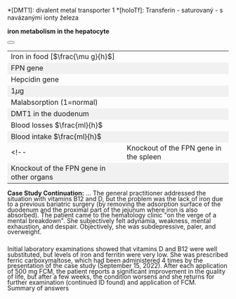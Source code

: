 <style>
img[alt^="image"] {max-width:20px;}
img[alt^="bigimage"] {  max-height:60px}
tbody tr:nth-child(even){background-color:#f1f1f1}
</style>

*[DMT1]: divalent metal transporter 1
*[holoTf]: Transferin - saturovaný - s navázanými ionty železa

<div class="w3-row">
<div class="w3-col s12 m8 l8 w3-center">

**iron metabolism in the hepatocyte**
<bdl-animate-adobe src="Hepatocyt_2_FinalObrazovka5.js" width="800" height="600" name="Hepatocyt_2_FinalObrazovka5" fromid="idfmi" responsive="true"></bdl-animate-adobe>
<bdl-bind2a-text findex="4" aname="children.1.Hodnota8_text" convertor="1,57.717"></bdl-bind2a-text>
<bdl-bind2a-text findex="16" aname="children.1.Hodnota5_text" convertor="1,15.9"></bdl-bind2a-text>
<bdl-bind2a-text findex="3" aname="children.1.Hodnota3_text" convertor="1,1.513"></bdl-bind2a-text>
<bdl-bind2a-text findex="17" aname="children.1.Hodnota6_text"></bdl-bind2a-text>
<bdl-bind2a-text findex="10" aname="children.1.Hodnota2_text"></bdl-bind2a-text>
<bdl-bind2a-text findex="11" aname="children.1.Hodnota4_text" convertor="1,100"></bdl-bind2a-text>
<bdl-bind2a-text findex="9" aname="children.1.Hodnota1_text"></bdl-bind2a-text>
<bdl-bind2a-text findex="2" aname="children.1.Hodnota7_text" convertor="1,19.24"></bdl-bind2a-text>
<bdl-bind2a findex="24" aname="children.1.KapackaFeFialovaSipkaOut_anim" amin="0" amax="99"></bdl-bind2a>
<bdl-bind2a findex="25" aname="children.1.StrikackaFeFialovaSipkaIn_anim" amin="0" amax="159"></bdl-bind2a>
<bdl-bind2a findex="13" aname="children.1.ZlutaSipka1_anim" amin="0" amax="159"></bdl-bind2a>
<bdl-bind2a findex="26" aname="children.1.FialovaSipkaTransferin_anim" amin="0" amax="159"></bdl-bind2a>
<bdl-bind2a findex="14" aname="children.1.SipkaTmaveModraBMP6_anim" amin="0" amax="159"></bdl-bind2a>
<bdl-bind2a findex="15" aname="children.1.SipkaIL6_anim" amin="0" amax="159"></bdl-bind2a>
<bdl-bind2a findex="1" aname="children.1.CervenaSipka5_anim" amin="0" amax="159" fmin="2" fmax="10"></bdl-bind2a>
<bdl-bind2a findex="10" aname="children.1.Merak6_anim" amin="0" amax="99"></bdl-bind2a>
<bdl-bind2a findex="1" aname="children.1.TransferinSipkaOranzova1_anim" amin="0" amax="159" fmin="2" fmax="10"></bdl-bind2a>
<bdl-bind2a findex="26" aname="children.1.CervenaSipka3_anim" amin="0" amax="159"></bdl-bind2a>
<bdl-bind2a findex="26" aname="children.1.CervenaSipka2_anim" amin="0" amax="159"></bdl-bind2a>
<bdl-bind2a findex="1" aname="children.1.TransferinSipkaOranzova2_anim" amin="0" amax="159" fmin="2" fmax="10"></bdl-bind2a>
<bdl-bind2a-play findex="24" aname="children.1.KapackaFeMale_anim" amin="0" amax="99"></bdl-bind2a-play>
<bdl-bind2a-play findex="24" aname="children.1.ZelezoVelkeKapacka_anim" amin="0" amax="99"></bdl-bind2a-play>
<bdl-bind2a-play findex="24" aname="children.1.children.579.children.59.Kapka1_anim" amin="0" amax="99"></bdl-bind2a-play>
<bdl-bind2a-play findex="25" aname="children.1.StrikackaCervena_anim" amin="0" amax="99"></bdl-bind2a-play>
<bdl-bind2a-play findex="24" aname="children.1.KapackaJehlaFe_anim" amin="0" amax="99"></bdl-bind2a-play>
<bdl-bind2a findex="14" aname="children.1.SmadSipka_anim" amin="0" amax="159"></bdl-bind2a>
<bdl-bind2a findex="15" aname="children.1.SmatSipka_anim" amin="0" amax="159"></bdl-bind2a>
<bdl-bind2a findex="4" aname="children.1.children.573.Fe3SkupinaMitochondrie1_anim" amin="0" amax="159"></bdl-bind2a>
<bdl-bind2a findex="2" aname="children.1.children.573.KanalSedy_anim" amin="0" amax="159"></bdl-bind2a>
<bdl-bind2a findex="2" aname="children.1.children.573.MitochondrieSipkaCervena1_anim" amin="0" amax="159"></bdl-bind2a>
<bdl-bind2a findex="2" aname="children.1.children.573.MitochondrieSipkaCervena2_anim" amin="0" amax="159"></bdl-bind2a>
<bdl-bind2a findex="16" aname="children.1.Merak5_anim" amin="0" amax="99"></bdl-bind2a>
<bdl-bind2a findex="2" aname="children.1.Merak7_anim" amin="0" amax="99" fmin="0" fmax="40"></bdl-bind2a>
<bdl-bind2a findex="23" aname="children.1.children.516.MerakSemaforu5_anim" amin="0" amax="159"></bdl-bind2a>
<bdl-bind2a findex="22" aname="children.1.children.516.MerakSemaforu4_anim" amin="0" amax="159"></bdl-bind2a>
<bdl-bind2a findex="17" aname="children.1.children.516.MerakSemaforu3_anim" amin="0" amax="159"></bdl-bind2a>
<bdl-bind2a findex="21" aname="children.1.children.516.MerakSemaforu2_anim" amin="0" amax="159"></bdl-bind2a>
<bdl-bind2a findex="10" aname="children.1.children.516.MerakSemaforu1_anim" amin="0" amax="159"></bdl-bind2a>
<bdl-bind2a findex="20" aname="children.1.children.516.Semafor5_anim" amin="0" amax="10" fmin="0" fmax="1"></bdl-bind2a>
<bdl-bind2a findex="19" aname="children.1.children.516.Semafor4_anim" amin="0" amax="10" fmin="0" fmax="1"></bdl-bind2a>
<bdl-bind2a findex="7" aname="children.1.children.516.Semafor3_anim" amin="0" amax="10" fmin="0" fmax="1"></bdl-bind2a>
<bdl-bind2a findex="18" aname="children.1.children.516.Semafor2_anim" amin="0" amax="10" fmin="0" fmax="1"></bdl-bind2a>
<bdl-bind2a findex="8" aname="children.1.children.516.Semafor1_anim" amin="0" amax="10" fmin="0" fmax="1"></bdl-bind2a>
<bdl-bind2a findex="15" aname="children.1.ModraRuzovaPruhovanaSipka_anim" amin="159" amax="0"></bdl-bind2a>
<bdl-bind2a findex="3" aname="children.1.children.511.FeTransferin_anim" amin="0" amax="159"></bdl-bind2a>
<bdl-bind2a findex="9" aname="children.1.ModraPruhovana_anim" amin="159" amax="0" fmin="0" fmax="1"></bdl-bind2a>
<bdl-bind2a findex="1" aname="children.1.TransferinSipkaOranova2_anim" amin="0" amax="159" fmin="2" fmax="10"></bdl-bind2a>
<bdl-bind2a findex="17" aname="children.1.SipkaRuzova1_anim" amin="0" amax="159"></bdl-bind2a>
<bdl-bind2a findex="4" aname="children.1.Fe3SkupinaMitochondrie2_anim" amin="0" amax="159"></bdl-bind2a>
<bdl-bind2a findex="1" aname="children.1.ModraSipka2_anim" amin="0" amax="159" fmin="2" fmax="10"></bdl-bind2a>
<bdl-bind2a findex="1" aname="children.1.ModraSipka1_anim" amin="0" amax="159" fmin="2" fmax="10"></bdl-bind2a>
<bdl-bind2a findex="10" aname="children.1.Hepcidin_anim" amin="0" amax="99"></bdl-bind2a>
<bdl-bind2a findex="14" aname="children.1.TmaveModraSipka_anim" amin="0" amax="159"></bdl-bind2a>
<bdl-bind2a findex="11" aname="children.1.Ruzova1_anim" amin="0" amax="159"></bdl-bind2a>
<bdl-bind2a findex="1" aname="children.1.CervenaSipka6_anim" amin="0" amax="159" fmin="2" fmax="10"></bdl-bind2a>
<bdl-bind2a findex="1" aname="children.1.CervenaSipka1_anim" amin="0" amax="159" fmin="2" fmax="10"></bdl-bind2a>
<bdl-bind2a findex="1" aname="children.1.TransferinSipkaOranova1_anim" amin="0" amax="159" fmin="2" fmax="10"></bdl-bind2a>
<bdl-bind2a findex="13" aname="children.1.ZlutaSipka3_anim" amin="0" amax="159"></bdl-bind2a>
<bdl-bind2a findex="13" aname="children.1.ZlutaSipka2_anim" amin="0" amax="159"></bdl-bind2a>
<bdl-bind2a findex="12" aname="children.1.RuzovaZlutaPruhovanaSipka_anim" amin="159" amax="0"></bdl-bind2a>
<bdl-bind2a findex="2" aname="children.1.KanalSedy2_anim" amin="159" amax="0"></bdl-bind2a>
<bdl-bind2a findex="2" aname="children.1.MitochondrieSipkaCervena3_anim" amin="0" amax="159"></bdl-bind2a>
<bdl-bind2a findex="2" aname="children.1.MitochondrieSipkaCervena4_anim" amin="0" amax="159"></bdl-bind2a>
<bdl-bind2a findex="1" aname="children.1.ZlutyVodikVnitrniCervenyKanal_anim" amin="0" amax="159"></bdl-bind2a>
<bdl-bind2a findex="1" aname="children.1.ZlutyVodikVnejsiCervenyKanal_anim" amin="0" amax="159"></bdl-bind2a>
<bdl-bind2a findex="1" aname="children.1.CervenaSipka4_anim" amin="0" amax="159"></bdl-bind2a>
<bdl-bind2a findex="1" aname="children.1.SipkaFialovaCervenaVnejsi_anim" amin="0" amax="159"></bdl-bind2a>
<bdl-bind2a findex="26" aname="children.1.SipkaPrechodFe2Fe3_anim" amin="0" amax="159"></bdl-bind2a>
<bdl-bind2a findex="17" aname="children.1.KanalFialovy_anim" amin="99" amax="0"></bdl-bind2a>
<bdl-bind2a findex="1" aname="children.1.KanalCerveny_anim" amin="0" amax="99"></bdl-bind2a>
<bdl-bind2a findex="2" aname="children.1.Fe2Skupina_anim" amin="159" amax="0"></bdl-bind2a>
<bdl-bind2a findex="4" aname="children.1.Fe3Skupina_anim" amin="0" amax="159"></bdl-bind2a>
<bdl-bind2a findex="6" aname="children.1.SipkaFialovaCervena1_anim" amin="0" amax="159" fmin="18" fmax="147"></bdl-bind2a>
<bdl-bind2a findex="5" aname="children.1.SipkaCervenoFialova1_anim" amin="0" amax="159" fmin="18" fmax="147"></bdl-bind2a>
<bdl-bind2a findex="11" aname="children.1.Merak4_anim" amin="0" amax="99" fmin="0" fmax="1"></bdl-bind2a>
<bdl-bind2a findex="4" aname="children.1.Merak8_anim" amin="0" amax="99" fmin="0" fmax="114"></bdl-bind2a>
<bdl-bind2a findex="10" aname="children.1.Merak2_anim" amin="0" amax="99" fmin="0" fmax="4.8" convertor="1,1.2"></bdl-bind2a>
<bdl-bind2a findex="3" aname="children.1.Merak3_anim" amin="0" amax="99"></bdl-bind2a>
<bdl-bind2a findex="9" aname="children.1.Merak1_anim" amin="0" amax="99"></bdl-bind2a>
<bdl-bind2a findex="8" aname="children.1.SipkaRuzova2_anim" amin="0" amax="159"></bdl-bind2a>
<bdl-bind2a findex="1" aname="children.1.children.188.OranzovaSipkaSpodniVehicle_anim" amin="0" amax="99"></bdl-bind2a>
<bdl-bind2a findex="1" aname="children.1.children.188.KanalZlutyVehicle_anim" amin="99" amax="0"></bdl-bind2a>
<bdl-bind2a findex="1" aname="children.1.children.188.SipkaCervenaHUvnitrVehicle_anim" amin="0" amax="99"></bdl-bind2a>
<bdl-bind2a findex="1" aname="children.1.children.188.SipkaZlutaHUvnitrVehicle_anim" amin="0" amax="99"></bdl-bind2a>
<bdl-bind2a findex="1" aname="children.1.children.188.KanalCervenyVehicle2_anim" amin="99" amax="0"></bdl-bind2a>
<bdl-bind2a findex="1" aname="children.1.children.188.SipkaZlutaHUvnitrVehicle_anim_1" amin="0" amax="99"></bdl-bind2a>
<bdl-bind2a findex="1" aname="children.1.children.188.PrechodUvnitrVehicle_anim" amin="0" amax="99"></bdl-bind2a>
<bdl-bind2a findex="1" aname="children.1.children.188.SipkaHneda1Vehicle_anim" amin="0" amax="99"></bdl-bind2a>
<bdl-bind2a findex="1" aname="children.1.children.188.SipkaHneda2Vehicle_anim" amin="0" amax="99"></bdl-bind2a>
<!--bdl-bind2a findex="9" aname="children.1.StrikackaModra_anim" amin="1" amax="29" fmin="0" fmax="1"></bdl-bind2a-->
<bdl-bind2a findex="13" aname="children.1.StrikackaModra_anim" amin="1" amax="29"></bdl-bind2a>
<bdl-bind2a findex="7" aname="children.1.SemaforFpn_anim" amin="0" amax="19" fmin="0" fmax="1"></bdl-bind2a>
<bdl-bind2a findex="8" aname="children.1.SemaforHepcidin_anim" amin="0" amax="10" fmin="0" fmax="1"></bdl-bind2a>
<bdl-bind2a findex="2" aname="children.1.CervenaSipka7_anim" amin="0" amax="159"></bdl-bind2a>










</div>
<div class="w3-col s12 m4 l4 w3-justify w3-small" style="line-height:0.9">

<button class="w3-right w3-button w3-theme-d4" onclick="document.getElementById('legenda').style.display='block'"><i class="fa fa-info-circle"> </i></button>
<!-- hidden input  - buttonparams sets this input value explicitly, then it is read by fmi component -->
<input id="idlps" value="" type="number" style="display:none"/>

<bdl-fmi id="idfmi" mode="" src="FeMetabolism_FeMetabolismModel.js" fminame="FeMetabolism_FeMetabolismModel" tolerance="0.000001" starttime="0" fstepsize="4" fpslimit="10" guid="{9aa10b27-427c-44c9-a381-5815d5706331}" valuereferences="637534208,637534245,33554450,33554447,33554451,637534243,637534244,16777268,16777266,33554434,33554432,33554436,637534264,637534265,637534270,637534268,33554433,33554441,16777267,16777269,16777270,33554443,33554442,33554444,16777264,16777261,637534246" valuelabels="Fe_liv,Fe_liv_in_ser,Fe_liv_2,Fe_ser,Fe_liv_3,Fe_liv_to_ferritin,Fe_liv_from_ferritin,Fpn_liv_knockout,hep_knockout,LPS,hep,Il6,hep_in,hep_out,Bmp6_in,Il6_in,Bmp6,Fpn_liv,Fpn_duo_knockout,Fpn_spl_knockout,Fpn_res_knockout,Fpn_duo,Fpn_spl,Fpn_res,transfusion,bleeding,Fe_liv_out_ser" inputs="id1,16777260,1,1;idfpnliv,16777268,1,1,t;idhep,16777266,1,1,t;idlps,33554434,1,1,t;id11,16777262,1,1,t;id10,16777265,1,1,t;idspl,16777269,1,1,t;idres,16777270,1,1,t;id7,16777261,1,1,t;id8,16777264,1,1,t" inputlabels="Fe_food,Fpn_liv_knockout,hep_knockout,LPS,malabsorption,unregulated_absorption,Fpn_spl_knockout,Fpn_res_knockout,bleeding,transfusion" showtime="true" showtimemultiply="3600"></bdl-fmi>

<div class="w3-border w3-panel">

||| 
|-------------|-------|
| Iron in food [$\frac{\mu g}{h}$] | <bdl-range id="id1" title="" min="0" max="2000" default="219" step="1"></bdl-range> |
| FPN gene  | <bdl-checkbox id="idfpnliv" titlemin="Fpn gene is knocked out (inactive)" titlemax="Fpn gene is active" default="true"></bdl-checkbox>  |
| Hepcidin gene | <bdl-checkbox id="idhep" titlemin="gene for hepcidin is knocked out (inactive)" titlemax="gene for hepcidin expression is active" default="true"></bdl-checkbox>  |
| 1$\mu$g | <bdl-buttonparams title="LPS injection" ids="idlps" values="1" fromid="idfmi"></bdl-buttonparams>  |
| Malabsorption (1=normal) | <bdl-range id="id11" title="" min="0" max="1" default="1" step="0.05"></bdl-range>  |
| DMT1 in the duodenum | <bdl-checkbox id="id10" titlemin="absorption is physiologically regulated" titlemax="regulation of absorption is turned off" default="false"></bdl-checkbox>  |
| Blood losses $\frac{ml}{h}$  | <bdl-range id="id7" title="" min="0" max="1" default="0" step="0.1"></bdl-range>  |
| Blood intake $\frac{ml}{h}$ | <bdl-range id="id8" title="" min="0" max="2" default="0" step="0.1"></bdl-range>  |
<!--| Knockout of the FPN gene in the spleen | <bdl-checkbox id="idspl" titlemin="Fpn gene is knocked out (inactive)" titlemax="Fpn gene is active" default="true"></bdl-checkbox>  |
| Knockout of the FPN gene in other organs| <bdl-checkbox id="idres" titlemin="Fpn gene is knocked out (inactive)" titlemax="Fpn gene is active" default="true"></bdl-checkbox> | -->

</div>

<div class="w3-sand w3-margin">

**Case Study Continuation:** ... The general practitioner addressed the situation with vitamins B12 and D, but the problem was the lack of iron due to a previous bariatric surgery (by removing the adsorption surface of the duodenum and the proximal part of the jejunum where iron is also absorbed). The patient came to the hematology clinic "on the verge of a mental breakdown". She subjectively felt adynamia, weakness, mental exhaustion, and despair. Objectively, she was subdepressive, paler, and overweight. </div>

<bdl-quizx id="q2.1" type="choice2" question="2.1 Start the simulation and simulate a massive duodenal resection by reducing malabsorption to 0.05 (5% compared to the norm). What consequences do you see?" answers="A. gradual decrease in iron concentration in plasma and cells. Lack of iron for other processes, e.g., reduced production of new erythrocytes, anemia, ...|B. gradual increase of iron in plasma and cells with consequences for other organs with symptoms similar to hemochromatosis" correctoptions="true|false" explanations="yes, the simulation shows a long-term lack of iron for other metabolic processes see next chapter|no, see next chapter" buttontitle="check answer"></bdl-quizx>
<bdl-quizx id="q2.2" type="choice2" question="2.2 Continue the simulation, increase the amount of iron in the diet 10x above the norm (i.e., about 2000). Is such compensation enough to replace the massive duodenal resection simulated in the previous question?" answers="A. Yes. Increased dietary iron intake can help in recovery and adjusts the level of iron in cells and plasma to the norm|B. No. Increased iron intake does not meet metabolic needs and the level in plasma and cells decreases and gradually depletes." correctoptions="false|true" explanations="no|yes" buttontitle="check answer"></bdl-quizx>
<bdl-quizx id="q2.3" type="choice2" question="2.3 Continue the simulation, reduce the amount of iron in the diet to the norm (i.e., value 219). Gradually increase blood intake from blood transfusion and find the value that leads to the normalization of iron concentration in plasma and cells (i.e., to the value 1.0" answers="A. An intake of 0.1 ml/h is sufficient|B. An intake of 0.7 ml/h is sufficient|C. blood transfusion about 2.5 ml/h is sufficient" correctoptions="false|true|false" explanations="no|yes|no" buttontitle="check answer"></bdl-quizx>
<bdl-quizx id="q2.4" type="choice2" question="2.4 Oral iron supplements did not have an effect, or the patient did not tolerate them. The patient's subjective complaints worsened and in 2021 the woman was referred to hematology. There she repeatedly (a total of 7×) received every 2 months an i.v. preparation with low iron content (a total of about 430 mg Fe). For microcytic anemia and still very pronounced symptoms, in April 2022, the hematologist referred her to the nutritional clinic for conservatively intractable sideropenic anemia, sideropenia, and severe fatigue syndrome. What is sideropenic anemia?" answers="A. a condition where the body accumulates excessive amounts of iron, leading to organ damage.|B. a type of anemia caused by a lack of iron in the body, leading to reduced production of hemoglobin and red blood cells.|a genetic disease in which the body produces an excessive number of red blood cells." correctoptions="false|true|false" explanations="no|yes|no" buttontitle="check answer"></bdl-quizx>
<bdl-quiz-summary id="qs">
<span class="w3-sand"><br/>Initial laboratory examinations showed that vitamins D and B12 were well substituted, but levels of iron and ferritin were very low. She was prescribed ferric carboxymaltose, which had been administered 4 times by the presentation of the case study (September 15, 2022). After each application of 500 mg FCM, the patient reports a significant improvement in the quality of life, but after a few weeks, the condition worsens and she returns for further examination (continued ID found) and application of FCM.</span><br/>Summary of answers</bdl-quiz-summary>
<bdl-quiz-control ids="q2.1,q2.2,q2.3,q2.4,qs"></bdl-quiz-control>

</div>
</div>

<div id="legenda" class="w3-card w3-small w3-padding" style="display:none;z-index:1;position:absolute;top:20px;right:10px;width:500px;background-color:white">
legend
<button class="w3-button w3-theme w3-right" onclick="document.getElementById('legenda').style.display='none'">Hide legend <i class="fa fa-close"> </i> </button>

|Scheme|Description/Function|
|---|---|
|![bigimagefoodiron](simfoodiron.png)|__1. Iron intake in food__ in the form of non-heme ![image1](image1.jpg)Fe<sup>2+</sup>, ![image2](image2.jpg)Fe<sup>3+</sup>, and heme.|
|![bigimagefoodiron](simnonhem.png)|__2. Non-heme iron__ ![image1](image1.jpg) Fe<sup>2+</sup> is absorbed through DMT1, ![image2](image2.jpg) Fe<sup>3+</sup> is catalyzed to Fe<sup>2+</sup> by Dcytb.|
|![bigimagefoodiron](simhem.png) |__3. Heme iron__ is transferred into the cell, where Fe<sup>2+</sup> is released by HO |
|![bigimagefoodiron](simironout.png) |__4. Losses__ of iron not absorbed|
|![bigimagefoodiron](simironpool.png) |__5. Ready pool, shared stock of Fe<sup>2+</sup>__ which regulates (inhibits) the DMT1 transporter and heme carrier|
|![bigimagefoodiron](simironferritin.png) |__6. Regulation of intake and expenditure of Fe<sup>2+</sup> in ferritin__ |
|![bigimageferroportin](imageferroportin.png) |__7. Genetic regulation of ferroportin__ |

||Definitions|Description/Function|
|---|---|---|
|![image1](image1.jpg)|Fe<sup>2+</sup>|Divalent iron|
|![image2](image2.jpg)|Fe<sup>3+</sup>|Trivalent iron|
|![image3](image3.jpg)|H<sup>+</sup>|Hydrogen ion|
|![image4](image4.jpg)|Hem|Porphyrin ring with a central atom of Fe<sup>2+</sup>|
|![image5](image5.jpg)|DMT1|Divalent metal transporter, symport of Fe<sup>2+</sup> and H<sup>+</sup>|
|![image6](image6.jpg)|Heme protein carrier|Heme protein carrier (unknown), transports heme from the luminal side of the duodenum into the enterocyte.|
|![image7](image7.jpg)|Dcytb|Duodenal cytochrome b reductase: reduces Fe<sup>3+</sup> to Fe<sup>2+</sup>, electrons are supplied by ascorbate.|
|![image8](image8.jpg)|HO|Hemoxygenase, releases Fe<sup>2+</sup> from heme producing CO and biliverdin|
|![image9](image9.jpg)|Iron losses|Iron losses caused by non-absorption or loss of cells containing iron|
|![image10](image10.jpg)|Pool Fe<sup>2+</sup>|Ready pool of Fe<sup>2+</sup> iron in the cell, the level of filling corresponds to the amount (here 6/8)|
|![imageferritin](imageferritin.png)|Ferritin| Ferritin composed of a) the protein part apoferritin (orange) and b) Fe3+ ions. Acts as an iron store.|
|![imagetransferrin](imagetransferrin.png)|Transferrin| Transferrin|
|![imagehephesdin](smallhephesdin.png)|Hephesdin|Hephesdin|
|![imageferroportin](smallferroportin.png)|Ferroportin|Ferroportin|
|![imagetfr1](imgtfr1.png)|TfR1|Transferrin receptor 1|
|![imageschemasteap3](imgmetaloreduktaza.png)| STEAP3 | Metalloreductase |

</div>

